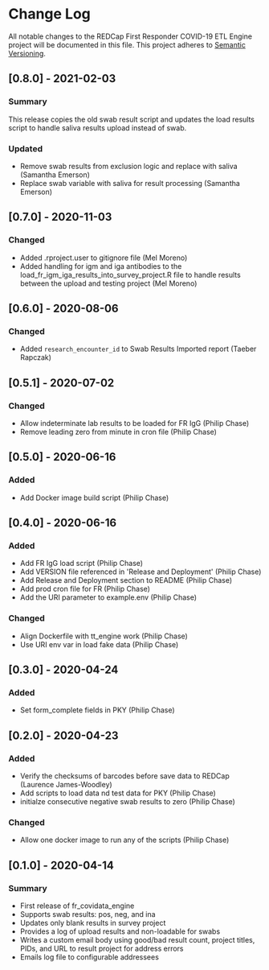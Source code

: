 # Change Log
All notable changes to the REDCap First Responder COVID-19 ETL Engine project will be documented in this file.
This project adheres to [Semantic Versioning](http://semver.org/).

## [0.8.0] - 2021-02-03
### Summary
This release copies the old swab result script and updates the load results
script to handle saliva results upload instead of swab.

### Updated
* Remove swab results from exclusion logic and replace with saliva (Samantha Emerson)
* Replace swab variable with saliva for result processing (Samantha Emerson)

## [0.7.0] - 2020-11-03
### Changed
 * Added .rproject.user to gitignore file (Mel Moreno)
 * Added handling for igm and iga antibodies to the load_fr_igm_iga_results_into_survey_project.R file to handle results between the upload and testing project (Mel Moreno)

## [0.6.0] - 2020-08-06
### Changed
 * Added `research_encounter_id` to Swab Results Imported report (Taeber Rapczak)


## [0.5.1] - 2020-07-02
### Changed
- Allow indeterminate lab results to be loaded for FR IgG (Philip Chase)
- Remove leading zero from minute in cron file (Philip Chase)


## [0.5.0] - 2020-06-16
### Added
- Add Docker image build script (Philip Chase)


## [0.4.0] - 2020-06-16
### Added
- Add FR IgG load script (Philip Chase)
- Add VERSION file referenced in 'Release and Deployment' (Philip Chase)
- Add Release and Deployment section to README (Philip Chase)
- Add prod cron file for FR (Philip Chase)
- Add the URI parameter to example.env (Philip Chase)

### Changed
- Align Dockerfile with tt_engine work (Philip Chase)
- Use URI env var in load fake data (Philip Chase)


## [0.3.0] - 2020-04-24
### Added
- Set form_complete fields in PKY (Philip Chase)


## [0.2.0] - 2020-04-23
### Added
 - Verify the checksums of barcodes before save data to REDCap (Laurence James-Woodley)
 - Add scripts to load data nd test data for PKY (Philip Chase)
 - initialze consecutive negative swab results to zero (Philip Chase)

### Changed
 - Allow one docker image to run any of the scripts (Philip Chase)


## [0.1.0] - 2020-04-14
### Summary
 - First release of fr_covidata_engine
 - Supports swab results: pos, neg, and ina
 - Updates only blank results in survey project
 - Provides a log of upload results and non-loadable for swabs
 - Writes a custom email body using good/bad result count, project titles, PIDs, and URL to result project for address errors
 - Emails log file to configurable addressees

